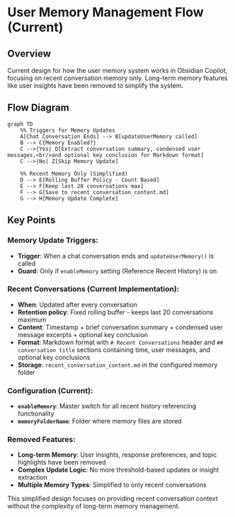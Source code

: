 # User Memory Management Flow (Current)

## Overview

Current design for how the user memory system works in Obsidian Copilot, focusing on recent conversation memory only. Long-term memory features like user insights have been removed to simplify the system.

## Flow Diagram

```mermaid
graph TD
    %% Triggers for Memory Updates
    A[Chat Conversation Ends] --> B[updateUserMemory called]
    B --> C{Memory Enabled?}
    C -->|Yes| D[Extract conversation summary, condensed user messages,<br/>and optional key conclusion for Markdown format]
    C -->|No| Z[Skip Memory Update]

    %% Recent Memory Only (Simplified)
    D --> E[Rolling Buffer Policy - Count Based]
    E --> F[Keep last 20 conversations max]
    F --> G[Save to recent_conversation_content.md]
    G --> H[Memory Update Complete]
```

## Key Points

### Memory Update Triggers:

- **Trigger**: When a chat conversation ends and `updateUserMemory()` is called
- **Guard**: Only if `enableMemory` setting (Reference Recent History) is on

### Recent Conversations (Current Implementation):

- **When**: Updated after every conversation
- **Retention policy**: Fixed rolling buffer - keeps last 20 conversations maximum
- **Content**: Timestamp + brief conversation summary + condensed user message excerpts + optional key conclusion
- **Format**: Markdown format with `# Recent Conversations` header and `## conversation title` sections containing time, user messages, and optional key conclusions
- **Storage**: `recent_conversation_content.md` in the configured memory folder

### Configuration (Current):

- **`enableMemory`**: Master switch for all recent history referencing functionality
- **`memoryFolderName`**: Folder where memory files are stored

### Removed Features:

- **Long-term Memory**: User insights, response preferences, and topic highlights have been removed
- **Complex Update Logic**: No more threshold-based updates or insight extraction
- **Multiple Memory Types**: Simplified to only recent conversations

This simplified design focuses on providing recent conversation context without the complexity of long-term memory management.
